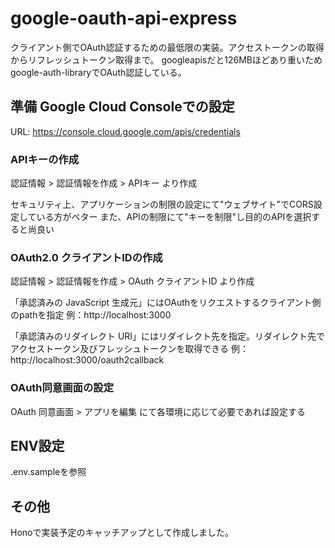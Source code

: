 # google-oauth-api-express
クライアント側でOAuth認証するための最低限の実装。アクセストークンの取得からリフレッシュトークン取得まで。
googleapisだと126MBほどあり重いためgoogle-auth-libraryでOAuth認証している。

## 準備 Google Cloud Consoleでの設定
URL: https://console.cloud.google.com/apis/credentials

### APIキーの作成
認証情報 > 認証情報を作成 > APIキー より作成

セキュリティ上、アプリケーションの制限の設定にて"ウェブサイト"でCORS設定している方がベター
また、APIの制限にて"キーを制限"し目的のAPIを選択すると尚良い


### OAuth2.0 クライアントIDの作成
認証情報 > 認証情報を作成 > OAuth クライアントID より作成

「承認済みの JavaScript 生成元」にはOAuthをリクエストするクライアント側のpathを指定
例：http://localhost:3000

「承認済みのリダイレクト URI」にはリダイレクト先を指定。リダイレクト先でアクセストークン及びフレッシュトークンを取得できる
例：http://localhost:3000/oauth2callback

### OAuth同意画面の設定
OAuth 同意画面 > アプリを編集 にて各環境に応じて必要であれば設定する

## ENV設定
.env.sampleを参照

## その他
Honoで実装予定のキャッチアップとして作成しました。
